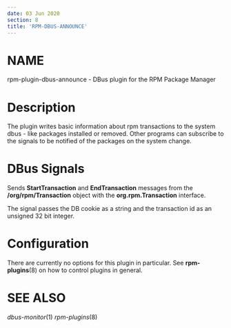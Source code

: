 ```yaml
---
date: 03 Jun 2020
section: 8
title: 'RPM-DBUS-ANNOUNCE'
---
```


NAME
====

rpm-plugin-dbus-announce - DBus plugin for the RPM Package Manager

Description
===========

The plugin writes basic information about rpm transactions to the system
dbus - like packages installed or removed. Other programs can subscribe
to the signals to be notified of the packages on the system change.

DBus Signals
============

Sends **StartTransaction** and **EndTransaction** messages from the
**/org/rpm/Transaction** object with the **org.rpm.Transaction**
interface.

The signal passes the DB cookie as a string and the transaction id as an
unsigned 32 bit integer.

Configuration
=============

There are currently no options for this plugin in particular. See
**rpm-plugins**(8) on how to control plugins in general.

SEE ALSO
========

*dbus-monitor*(1) *rpm-plugins*(8)
